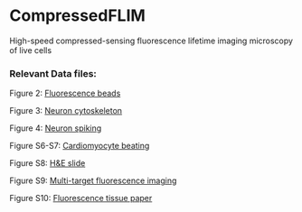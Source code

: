 # CompressedFLIM
High-speed compressed-sensing fluorescence lifetime imaging microscopy of live cells

### Relevant Data files:

Figure 2: [Fluorescence beads](https://figshare.com/s/bc47b2de1b0b75fadf51)

Figure 3: [Neuron cytoskeleton](https://figshare.com/s/79f146a197f8b24fe0e3)

Figure 4: [Neuron spiking](https://ucla.box.com/s/cb795i3eoooae978uq0zx93k36poefib)

Figure S6-S7: [Cardiomyocyte beating](https://ucla.box.com/s/ay4eckqswv7pqcwtnpksazm8ddo8kchp)

Figure S8: [H&E slide](https://figshare.com/s/d60e9d4c93739800ecdd)

Figure S9: [Multi-target fluorescence imaging]( https://figshare.com/s/645e16de259861039c0c)

Figure S10: [Fluorescence tissue paper](https://figshare.com/s/7a00aad937bf755b5789)
